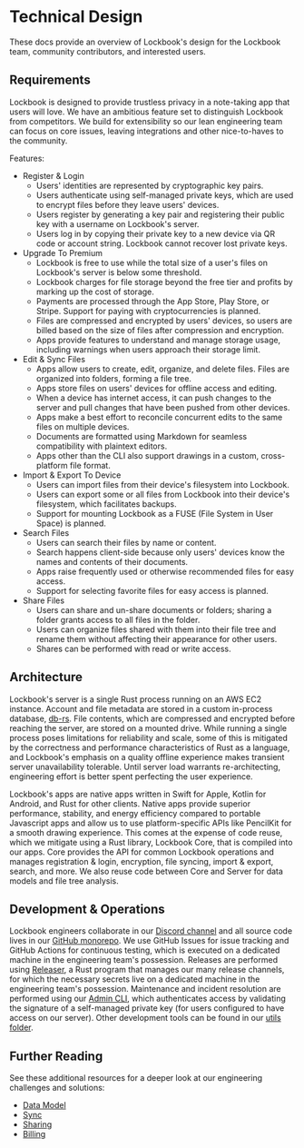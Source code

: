 # Technical Design
These docs provide an overview of Lockbook's design for the Lockbook team, community contributors, and interested users.

## Requirements
Lockbook is designed to provide trustless privacy in a note-taking app that users will love. We have an ambitious feature set to distinguish Lockbook from competitors. We build for extensibility so our lean engineering team can focus on core issues, leaving integrations and other nice-to-haves to the community.

Features:
- Register & Login
    - Users' identities are represented by cryptographic key pairs.
    - Users authenticate using self-managed private keys, which are used to encrypt files before they leave users' devices.
    - Users register by generating a key pair and registering their public key with a username on Lockbook's server.
    - Users log in by copying their private key to a new device via QR code or account string. Lockbook cannot recover lost private keys.
- Upgrade To Premium
    - Lockbook is free to use while the total size of a user's files on Lockbook's server is below some threshold.
    - Lockbook charges for file storage beyond the free tier and profits by marking up the cost of storage.
    - Payments are processed through the App Store, Play Store, or Stripe. Support for paying with cryptocurrencies is planned.
    - Files are compressed and encrypted by users' devices, so users are billed based on the size of files after compression and encryption.
    - Apps provide features to understand and manage storage usage, including warnings when users approach their storage limit.
- Edit & Sync Files
    - Apps allow users to create, edit, organize, and delete files. Files are organized into folders, forming a file tree.
    - Apps store files on users' devices for offline access and editing.
    - When a device has internet access, it can push changes to the server and pull changes that have been pushed from other devices.
    - Apps make a best effort to reconcile concurrent edits to the same files on multiple devices.
    - Documents are formatted using Markdown for seamless compatibility with plaintext editors.
    - Apps other than the CLI also support drawings in a custom, cross-platform file format.
- Import & Export To Device
    - Users can import files from their device's filesystem into Lockbook.
    - Users can export some or all files from Lockbook into their device's filesystem, which facilitates backups.
    - Support for mounting Lockbook as a FUSE (File System in User Space) is planned.
- Search Files
    - Users can search their files by name or content.
    - Search happens client-side because only users' devices know the names and contents of their documents.
    - Apps raise frequently used or otherwise recommended files for easy access.
    - Support for selecting favorite files for easy access is planned.
- Share Files
    - Users can share and un-share documents or folders; sharing a folder grants access to all files in the folder.
    - Users can organize files shared with them into their file tree and rename them without affecting their appearance for other users.
    - Shares can be performed with read or write access.

## Architecture
Lockbook's server is a single Rust process running on an AWS EC2 instance. Account and file metadata are stored in a custom in-process database, [db-rs](https://github.com/Parth/db-rs). File contents, which are compressed and encrypted before reaching the server, are stored on a mounted drive. While running a single process poses limitations for reliability and scale, some of this is mitigated by the correctness and performance characteristics of Rust as a language, and Lockbook's emphasis on a quality offline experience makes transient server unavailability tolerable. Until server load warrants re-architecting, engineering effort is better spent perfecting the user experience.

Lockbook's apps are native apps written in Swift for Apple, Kotlin for Android, and Rust for other clients. Native apps provide superior performance, stability, and energy efficiency compared to portable Javascript apps and allow us to use platform-specific APIs like PencilKit for a smooth drawing experience. This comes at the expense of code reuse, which we mitigate using a Rust library, Lockbook Core, that is compiled into our apps. Core provides the API for common Lockbook operations and manages registration & login, encryption, file syncing, import & export, search, and more. We also reuse code between Core and Server for data models and file tree analysis.

## Development & Operations
Lockbook engineers collaborate in our [Discord channel](https://discord.gg/kWgyhH3Ztu) and all source code lives in our [GitHub monorepo](https://github.com/lockbook/). We use GitHub Issues for issue tracking and GitHub Actions for continuous testing, which is executed on a dedicated machine in the engineering team's possession. Releases are performed using [Releaser](https://github.com/lockbook/lockbook/tree/master/utils/releaser), a Rust program that manages our many release channels, for which the necessary secrets live on a dedicated machine in the engineering team's possession. Maintenance and incident resolution are performed using our [Admin CLI](https://github.com/lockbook/lockbook/tree/master/clients/admin), which authenticates access by validating the signature of a self-managed private key (for users configured to have access on our server). Other development tools can be found in our [utils folder](https://github.com/lockbook/lockbook/tree/master/utils).

## Further Reading
See these additional resources for a deeper look at our engineering challenges and solutions:
- [Data Model](./data_model.md)
- [Sync](./sync.md)
- [Sharing](./sharing.md)
- [Billing](./billing.md)
